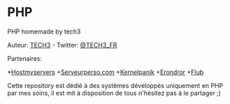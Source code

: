 # PHP
PHP homemade by tech3

Auteur: [TECH3](https://tech3.fr "TECH3.FR") - Twitter: [@TECH3_FR](https://www.twitter.com/@TECH3_FR)

Partenaires: 

*[Hostmyservers](https://www.hostmyservers.fr)
+[Serveurperso.com](https://www.serveurperso.com)
+[Kernelpanik](http://www.kernelpanik.fr)
+[Erondror](http://www.erondror.fr)
+[Flub](http://www.maxime-lebrun.com)

Cette repository est dédié à des systèmes développés uniquement en PHP par mes soins, il est mit à disposition de tous n'hésitez pas à le partager ;)
